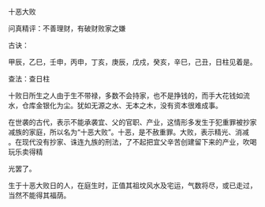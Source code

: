 十恶大败

问真精评：不善理财，有破财败家之嫌

古诀：

甲辰，乙巳，壬申，丙申，丁亥，庚辰，戊戍，癸亥，辛巳，己丑，日柱见着是。

查法：查日柱

十败日所生之人由于生不带禄，多数不会持家，也不是挣钱的，而手大花钱如流水，仓库金银化为尘。犹如无源之水、无本之木，没有资本很难成事。

在世袭的古代，表示不能承袭宜、父的官职、产业，这情形多发生于犯重罪被抄家减族的家庭，所以名为“十恶大败”。十恶，是不赦重罪。大败，表示精光、消减 。在现代没有抄家、诛连九族的刑法，了不起把宜父辛苦创建留下来的产业，吹喝玩乐卖得精

光罢了。

生于十恶大败日的人，在庭生时，正值其祖坟风水及宅运，气数将尽，或已走过，当然不能得其福荫。

